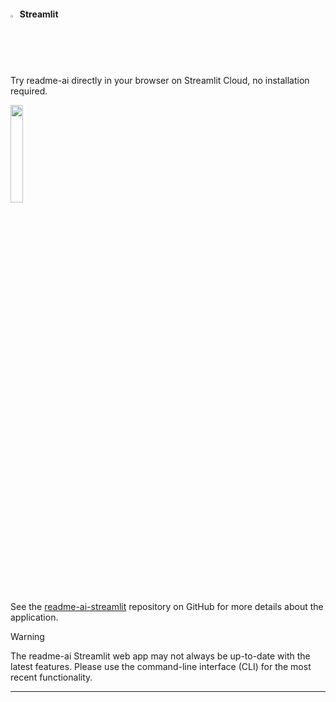 #### <img width="2%" src="https://simpleicons.org/icons/streamlit.svg">&emsp13;Streamlit

Try readme-ai directly in your browser on Streamlit Cloud, no installation required.

[<img align="center" src="https://static.streamlit.io/badges/streamlit_badge_black_white.svg" width="20%">](https://readme-ai.streamlit.app/)

See the [readme-ai-streamlit][readme-ai-streamlit] repository on GitHub for more details about the application.

> [!WARNING]
> The readme-ai Streamlit web app may not always be up-to-date with the latest features. Please use the command-line interface (CLI) for the most recent functionality.

<!-- #### ![build-from-source][git-svg]{ width="2%" }&emsp13;From source -->

---

<!-- REFERENCE LINKS -->
[git-svg]: https://simpleicons.org/icons/git.svg
[readme-ai-streamlit]: https://github.com/eli64s/readme-ai-streamlit

